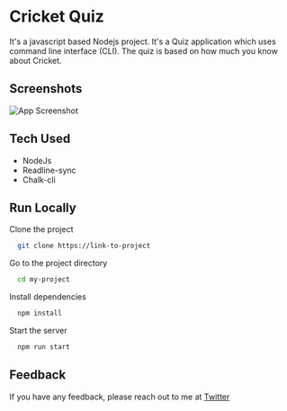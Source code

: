 # Cricket Quiz

It's a javascript based Nodejs project. It's a Quiz application which uses command line interface (CLI). The quiz is based on how much you know about Cricket.

## Screenshots

![App Screenshot](https://github.com/badjatya/CLI-Cricket-Quiz-Mark2/blob/main/img/Mark2.png)

## Tech Used

- NodeJs
- Readline-sync
- Chalk-cli

## Run Locally

Clone the project

```bash
  git clone https://link-to-project
```

Go to the project directory

```bash
  cd my-project
```

Install dependencies

```bash
  npm install
```

Start the server

```bash
  npm run start
```

## Feedback

If you have any feedback, please reach out to me at [Twitter](https://twitter.com/ArchitBadjatya)
